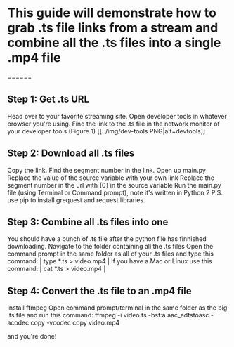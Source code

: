 # This guide will demonstrate how to grab .ts file links from a stream and combine all the .ts files into a single .mp4 file
======

## Step 1: Get .ts URL
Head over to your favorite streaming site. Open developer tools in whatever browser you're using. 
Find the link to the .ts file in the network monitor of your developer tools (Figure 1)
[[../img/dev-tools.PNG|alt=devtools]]

## Step 2: Download all .ts files
Copy the link. Find the segment number in the link.
Open up main.py
Replace the value of the source variable with your own link
Replace the segment number in the url with {0} in the source variable
Run the main.py file (using Terminal or Command prompt), note it's written in Python 2
P.S. use pip to install grequest and request libraries. 

## Step 3: Combine all .ts files into one
You should have a bunch of .ts file after the python file has finnished downloading.
Navigate to the folder containing all the .ts files
Open the command prompt in the same folder as all of your .ts files and type this command:
| type *.ts > video.mp4 |
If you have a Mac or Linux use this command:
| cat *.ts > video.mp4  |


## Step 4: Convert the .ts file to an .mp4 file
Install ffmpeg
Open command prompt/terminal in the same folder as the big .ts file and run this command:
ffmpeg -i video.ts -bsf:a aac_adtstoasc -acodec copy -vcodec copy video.mp4

and you're done!

